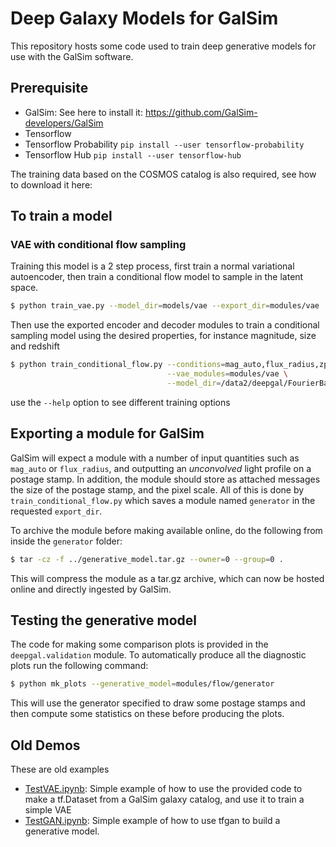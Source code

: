 # Deep Galaxy Models for GalSim

This repository hosts some code used to train deep generative models for use with
the GalSim software.

## Prerequisite

  - GalSim: See here to install it: https://github.com/GalSim-developers/GalSim
  - Tensorflow
  - Tensorflow Probability `pip install --user tensorflow-probability`
  - Tensorflow Hub `pip install --user tensorflow-hub`

The training data based on the COSMOS catalog is also required, see how to
download it here:


## To train a model

### VAE with conditional flow sampling

Training this model is a 2 step process, first train a normal variational
autoencoder, then train a conditional flow model to sample in the latent space.

```sh
$ python train_vae.py --model_dir=models/vae --export_dir=modules/vae
```
Then use the exported encoder and decoder modules to train a conditional sampling
model using the desired properties, for instance magnitude, size and redshift
```sh
$ python train_conditional_flow.py --conditions=mag_auto,flux_radius,zphot \
                                   --vae_modules=modules/vae \
                                   --model_dir=/data2/deepgal/FourierBasedFlow
```


use the `--help` option to see different training options

## Exporting a module for GalSim

GalSim will expect a module with a number of input quantities
such as `mag_auto` or `flux_radius`, and outputting an *unconvolved* light
profile on a postage stamp. In addition, the module should store as attached
messages the size of the postage stamp, and the pixel scale. All of this is
done by `train_conditional_flow.py` which saves a module named `generator` in
the requested `export_dir`.

To archive the module before making available online, do the following from inside the `generator` folder:
```sh
$ tar -cz -f ../generative_model.tar.gz --owner=0 --group=0 .
```
This will compress the module as a tar.gz archive, which can now be hosted online
and directly ingested by GalSim.

## Testing the generative model

The code for making some comparison plots is provided in the `deepgal.validation`
module. To automatically produce all the diagnostic plots run the following
command:

```sh
$ python mk_plots --generative_model=modules/flow/generator
```

This will use the generator specified to draw some postage stamps and then compute
some statistics on these before producing the plots.

## Old Demos
These are old examples

  - [TestVAE.ipynb](notebooks/TestVAE.ipynb): Simple example of how to use the provided code to make a tf.Dataset from a GalSim galaxy catalog, and use it to train a simple VAE
  - [TestGAN.ipynb](notebooks/TestGAN.ipynb): Simple example of how to use tfgan to build a generative model.
